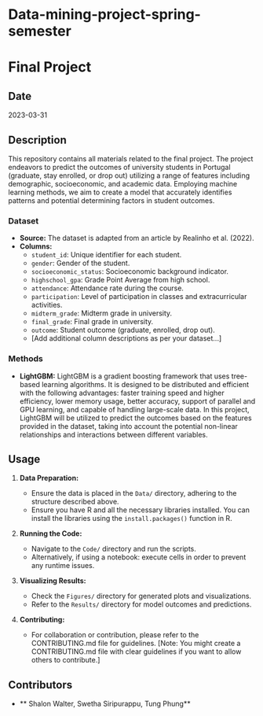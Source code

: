 # Data-mining-project-spring-semester
# Final Project

## Date
2023-03-31

## Description
This repository contains all materials related to the final project. The project endeavors to predict the outcomes of university students in Portugal (graduate, stay enrolled, or drop out) utilizing a range of features including demographic, socioeconomic, and academic data. Employing machine learning methods, we aim to create a model that accurately identifies patterns and potential determining factors in student outcomes.

### Dataset
- **Source:** The dataset is adapted from an article by Realinho et al. (2022).
- **Columns:**
    - `student_id`: Unique identifier for each student.
    - `gender`: Gender of the student.
    - `socioeconomic_status`: Socioeconomic background indicator.
    - `highschool_gpa`: Grade Point Average from high school.
    - `attendance`: Attendance rate during the course.
    - `participation`: Level of participation in classes and extracurricular activities.
    - `midterm_grade`: Midterm grade in university.
    - `final_grade`: Final grade in university.
    - `outcome`: Student outcome (graduate, enrolled, drop out).
    - [Add additional column descriptions as per your dataset...]
    
### Methods
- **LightGBM:** LightGBM is a gradient boosting framework that uses tree-based learning algorithms. It is designed to be distributed and efficient with the following advantages: faster training speed and higher efficiency, lower memory usage, better accuracy, support of parallel and GPU learning, and capable of handling large-scale data. In this project, LightGBM will be utilized to predict the outcomes based on the features provided in the dataset, taking into account the potential non-linear relationships and interactions between different variables.

## Usage
1. **Data Preparation:**
    - Ensure the data is placed in the `Data/` directory, adhering to the structure described above.
    - Ensure you have R and all the necessary libraries installed. You can install the libraries using the `install.packages()` function in R.
    
2. **Running the Code:**
    - Navigate to the `Code/` directory and run the scripts.
    - Alternatively, if using a notebook: execute cells in order to prevent any runtime issues.

3. **Visualizing Results:**
    - Check the `Figures/` directory for generated plots and visualizations.
    - Refer to the `Results/` directory for model outcomes and predictions.

4. **Contributing:**
    - For collaboration or contribution, please refer to the CONTRIBUTING.md file for guidelines. [Note: You might create a CONTRIBUTING.md file with clear guidelines if you want to allow others to contribute.]

## Contributors
- ** Shalon Walter, Swetha Siripurappu, Tung Phung** 


